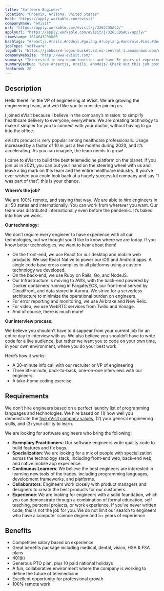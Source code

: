 ```yaml
---
title: "Software Engineer"
location: "Phoenix, Arizona, United States"
host: "https://apply.workable.com/evisit"
companyName: "eVisit"
url: "https://apply.workable.com/evisit/j/326CCD5AC2/"
applyUrl: "https://apply.workable.com/evisit/j/326CCD5AC2/apply/"
timestamp: 1614643200000
hashtags: "#reactjs,#rails,#nodejs,#golang,#rubylang,#android,#ios,#docker,#aws,#ui/ux"
jobType: "software"
logoUrl: "https://jobboard-logos-bucket.s3.eu-central-1.amazonaws.com/evisit"
companyWebsite: "http://www.evisit.com/"
summary: "Interested in new opportunities and have 5+ years of experience? EVisit has a job opening for a software engineer."
summaryBackup: "Love #reactjs, #rails, #nodejs? Check out this job post!"
featured: 20
---
```


## Description

Hello there! I’m the VP of engineering at eVisit. We are growing the engineering team, and we’d like you to consider joining us.

I joined eVisit because I believe in the company’s mission: to simplify healthcare delivery to everyone, everywhere. We are creating technology to make it simpler for you to connect with your doctor, without having to go into the office.

eVisit’s product is very popular among healthcare professionals. Usage increased by a factor of 10 in just a few months during 2020, and it’s accelerating. As you can imagine, the team needs to grow!

I came to eVisit to build the best telemedicine platform on the planet. If you join us in 2021, you can put your hand on the steering wheel with us and leave a big mark on this team and the entire healthcare industry. If you’ve ever wished you could look back at a hugely successful company and say “I was part of that”, this is your chance.

**Where’s the job?**

We are 100% remote, and staying that way. We are able to hire engineers in all 50 states and internationally. You can work from wherever you want. Our team was distributed internationally even before the pandemic. It’s baked into how we work.

**Our technology:**

We don’t require every engineer to have experience with all our technologies, but we thought you’d like to know where we are today. If you know better technologies, we want to hear about them!

*   On the front-end, we use React for our desktop and mobile web products. We use React Native to power our iOS and Android apps. A single code base cross compiles to all platforms using a custom technology we developed.
*   On the back-end, we use Ruby on Rails, Go, and NodeJS.
*   Our Infrastructure is moving to AWS, with the back-end powered by Docker containers running in Fargate/ECS, our front-end served by CloudFront, and data stored in Aurora. We strive for a serverless architecture to minimize the operational burden on engineers.
*   For error reporting and monitoring, we use Airbrake and New Relic.
*   For video, we use WebRTC services from Twilio and Vonage.
*   And of course, there is much more!

**Our interview process:**

We believe you shouldn’t have to disappear from your current job for an entire day to interview with us. We also believe you shouldn’t have to write code for a live audience, but rather we want you to code on your own time, in your own environment, where you do your best work.

Here’s how it works:

*   A 30-minute info call with our recruiter or VP of engineering
*   Three 30-minute, back-to-back, one-on-one interviews with our engineers.
*   A take-home coding exercise

## Requirements

We don’t hire engineers based on a perfect laundry list of programming languages and technologies. We hire based on (1) how well you demonstrate the [five eVisit company values](https://evisit.com/company/our-story/), (2) your general engineering skills, and (3) your ability to learn.

We are looking for software engineers who bring the following:

*   **Exemplary Practitioners:** Our software engineers write quality code to build features and fix bugs.
*   **Specialization**: We are looking for a mix of people with specialization across the technology stack, including front-end web, back-end web, and native mobile app experience.
*   **Continuous Learners**: We believe the best engineers are interested in learning new tools of the trades, including programming languages, development frameworks, and platforms.
*   **Collaborators**: Engineers work closely with product managers and designers to create the best products for our customers.
*   **Experience**: We are looking for engineers with a solid foundation, which you can demonstrate through a combination of formal education, self teaching, personal projects, or work experience. If you've never written code, this is not the job for you. We do not limit our search to engineers who have a computer science degree and 5+ years of experience

## Benefits

*   Competitive salary based on experience
*   Great benefits package including medical, dental, vision, HSA & FSA plans
*   401(k)
*   Generous PTO plan, plus 10 paid national holidays
*   A fun, collaborative environment where the company is working to define the future of telemedicine
*   Excellent opportunity for professional growth
*   100% remote work
